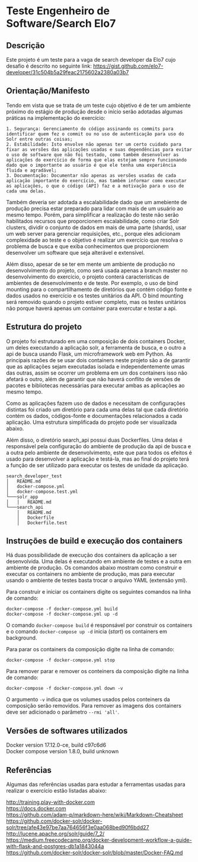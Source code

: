 # Teste Engenheiro de Software/Search Elo7

## Descrição

Este projeto é um teste para a vaga de search developer da Elo7 cujo desafio é descrito no seguinte link: https://gist.github.com/elo7-developer/31c504b5a29feac2175602a2380a03b7


## Orientação/Manifesto

Tendo em vista que se trata de um teste cujo objetivo é de ter um ambiente próximo do estágio de produção desde o início serão adotadas algumas práticas na implementação do exercício:

    1. Segurança: Gerenciamento do código assinando os commits para identificar quem fez o commit ou no uso de autenticação para uso do Solr entre outras coisas;
    2. Estabilidade: Isto envolve não apenas ter um certo cuidado para fixar as versões das aplicações usadas e suas dependências para evitar o uso de software que não foi testado, como também desenvolver as aplicações do exercício de forma que elas estejam sempre funcionando dado que o importante ao usuário é que ele tenha uma experiência fluida e agradável;
    3. Documentação: Documentar não apenas as versões usadas de cada aplicação importante do exercício, mas também informar como executar as aplicações, o que o código (API) faz e a motivação para o uso de cada uma delas.

Também deveria ser adotada a escalabilidade dado que um amebiente de produção precisa estar preparado para lidar com mais de um usuário ao mesmo tempo. Porém, para simplificar a realização do teste não serão habilitados recursos que proporcionem escalabilidade, como criar Solr clusters, dividir o conjunto de dados em mais de uma parte (shards), usar um web server para gerenciar requisições, etc., porque eles adicionam complexidade ao teste e o objetivo é realizar um exercício que resolva o problema de busca e que exiba conhecimentos que proporcionem desenvolver um software que seja alterável e extensível.

Além disso, apesar de se ter em mente um ambiente de produção no desenvolvimento do projeto, como será usada apenas a branch master no desenvolvimento do exercício, o projeto conterá características de ambientes de desenvolvimento e de teste.  Por exemplo, o uso de bind mounting para o compartilhamento de diretórios que contém código fonte e dados usados no exercício e os testes unitários da API. O bind mounting será removido quando o projeto estiver completo, mas os testes unitários não porque haverá apenas um container para exercutar e testar a api.


## Estrutura do projeto

O projeto foi estruturado em uma composição de dois containers Docker, um deles executando a aplicação solr, a ferramenta de busca, e o outro a api de busca usando Flask, um microframework web em Python. As principais razões de se usar dois containers neste projeto são a de garantir que as aplicações sejam executadas isolada e independentemente umas das outras, assim se ocorrer um problema em um dos containers isso não afetará o outro, além de garantir que não haverá conflito de versões de pacotes e bibliotecas necessárias para executar ambas as aplicações ao mesmo tempo.

Como as aplicações fazem uso de dados e necessitam de configurações distintas foi criado um diretório para cada uma delas tal que cada diretório contém os dados, códigos-fonte e documentações relacionados a cada aplicação. Uma estrutura simplificada do projeto pode ser visualizada abaixo.

Além disso, o diretório search_api possui duas Dockerfiles. Uma delas é responsável pela configuração do ambiente de produção da api de busca e a outra pelo ambiente de desenvolvimento, este que para todos os efeitos é usado para desenvolver a aplicação e testá-la, mas ao final do projeto terá a função de ser utilizado para executar os testes de unidade da aplicação.

```
search_developer_test
│   README.md
│   docker-compose.yml
│   docker-compose.test.yml
└───solr_app
│   │   README.md
└───search_api
    │   README.md
    │   Dockerfile
    │   Dockerfile.test
```


## Instruções de build e execução dos containers

Há duas possibilidade de execução dos containers da aplicação a ser desenvolvida. Uma delas é executando em ambiente de testes e a outra em ambiente de produção. Os comandos abaixo mostram como construir e executar os containers no ambiente de produção, mas para executar usando o ambiente de testes basta trocar o arquivo YAML (extensão yml).


Para construir e iniciar os containers digite os seguintes comandos na linha de comando:

```
docker-compose -f docker-compose.yml build
docker-compose -f docker-compose.yml up -d
```

O comando `docker-compose build` é responsável por construir os containers e o comando `docker-compose up -d` inicia (_start_) os containers em background.

Para parar os containers da composição digite na linha de comando:

```
docker-compose -f docker-compose.yml stop
```

Para remover parar e remover os conteiners da composição digite na linha de comando:

```
docker-compose -f docker-compose.yml down -v
```

O argumento `-v` indica que os volumes usados pelos conteiners da composição serão removidos. Para remover as imagens dos containers deve ser adicionado o parâmetro `--rmi 'all'`.
<!-- # docker-compose exec app python manage.py recreate_db -->


<!-- Instruções de como build e executar os containers para testar a api e o ambiente de produção. -->


## Versões de softwares utilizados

Docker version 17.12.0-ce, build c97c6d6  
Docker compose version 1.8.0, build unknown  

<!-- Explicar brevemente o uso da API e apontar os Readme.md de cada aplicação para entender o motivo de uso das versões das aplicações, o motivo dos parâmetros usados (ser standalone, garantir eficiência e tipo de cada variável do esquema, aplicativos e versões usadas foram as últimas encontradas como estáveis e documentadas). -->

## Referências

Algumas das referências usadas para estudar a ferramentas usadas para realizar o exercício estão listadas abaixo:

http://training.play-with-docker.com  
https://docs.docker.com  
https://github.com/adam-p/markdown-here/wiki/Markdown-Cheatsheet  
https://github.com/docker-solr/docker-solr/tree/afe43e97be7aa764656f3e0aa068bed90f6bdd27  
http://lucene.apache.org/solr/guide/7_2/  
https://medium.freecodecamp.org/docker-development-workflow-a-guide-with-flask-and-postgres-db1a1843044a  
https://github.com/docker-solr/docker-solr/blob/master/Docker-FAQ.md  
